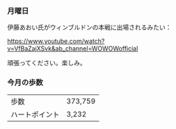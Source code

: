 ### 月曜日

伊藤あおい氏がウィンブルドンの本戦に出場されるみたい：

https://www.youtube.com/watch?v=VfBaZajXSvk&ab_channel=WOWOWofficial

頑張ってください。楽しみ。

### 今月の歩数

|||
|---|---|
|歩数|373,759|
|ハートポイント|3,232|
